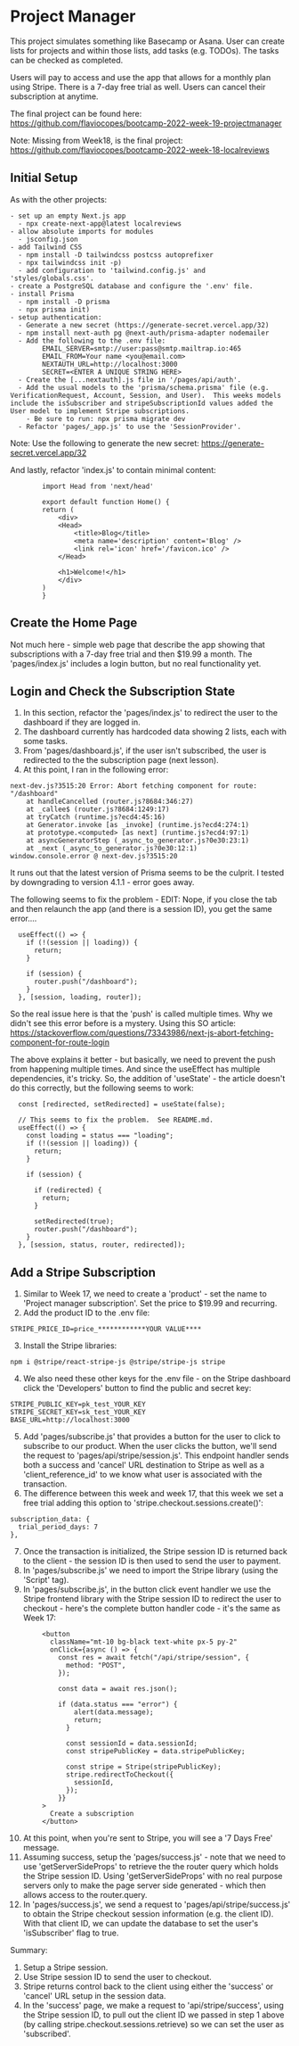 # Project Manager

This project simulates something like Basecamp or Asana. User can create lists for projects and within those lists, add tasks (e.g. TODOs). The tasks can be checked as completed.

Users will pay to access and use the app that allows for a monthly plan using Stripe. There is a 7-day free trial as well. Users can cancel their subscription at anytime.

The final project can be found here:
https://github.com/flaviocopes/bootcamp-2022-week-19-projectmanager

Note: Missing from Week18, is the final project:
https://github.com/flaviocopes/bootcamp-2022-week-18-localreviews

## Initial Setup

As with the other projects:

    - set up an empty Next.js app
      - npx create-next-app@latest localreviews
    - allow absolute imports for modules
      - jsconfig.json
    - add Tailwind CSS
      - npm install -D tailwindcss postcss autoprefixer
      - npx tailwindcss init -p)
      - add configuration to 'tailwind.config.js' and 'styles/globals.css'.
    - create a PostgreSQL database and configure the '.env' file.
    - install Prisma
      - npm install -D prisma
      - npx prisma init)
    - setup authentication:
      - Generate a new secret (https://generate-secret.vercel.app/32)
      - npm install next-auth pg @next-auth/prisma-adapter nodemailer
      - Add the following to the .env file:
            EMAIL_SERVER=smtp://user:pass@smtp.mailtrap.io:465
            EMAIL_FROM=Your name <you@email.com>
            NEXTAUTH_URL=http://localhost:3000
            SECRET=<ENTER A UNIQUE STRING HERE>
      - Create the [...nextauth].js file in '/pages/api/auth'.
      - Add the usual models to the 'prisma/schema.prisma' file (e.g. VerificationRequest, Account, Session, and User).  This weeks models include the isSubscriber and stripeSubscriptionId values added the User model to implement Stripe subscriptions.
        - Be sure to run: npx prisma migrate dev
      - Refactor 'pages/_app.js' to use the 'SessionProvider'.

Note: Use the following to generate the new secret:
https://generate-secret.vercel.app/32

And lastly, refactor 'index.js' to contain minimal content:

```
        import Head from 'next/head'

        export default function Home() {
        return (
            <div>
            <Head>
                <title>Blog</title>
                <meta name='description' content='Blog' />
                <link rel='icon' href='/favicon.ico' />
            </Head>

            <h1>Welcome!</h1>
            </div>
        )
        }
```

## Create the Home Page

Not much here - simple web page that describe the app showing that subscriptions with a 7-day free trial and then $19.99 a month. The 'pages/index.js' includes a login button, but no real functionality yet.

## Login and Check the Subscription State

1. In this section, refactor the 'pages/index.js' to redirect the user to the dashboard if they are logged in.
2. The dashboard currently has hardcoded data showing 2 lists, each with some tasks.
3. From 'pages/dashboard.js', if the user isn't subscribed, the user is redirected to the the subscription page (next lesson).
4. At this point, I ran in the following error:

```
next-dev.js?3515:20 Error: Abort fetching component for route: "/dashboard"
    at handleCancelled (router.js?8684:346:27)
    at _callee$ (router.js?8684:1249:17)
    at tryCatch (runtime.js?ecd4:45:16)
    at Generator.invoke [as _invoke] (runtime.js?ecd4:274:1)
    at prototype.<computed> [as next] (runtime.js?ecd4:97:1)
    at asyncGeneratorStep (_async_to_generator.js?0e30:23:1)
    at _next (_async_to_generator.js?0e30:12:1)
window.console.error @ next-dev.js?3515:20

```

It runs out that the latest version of Prisma seems to be the culprit. I tested by downgrading to version 4.1.1 - error goes away.

The following seems to fix the problem - EDIT: Nope, if you close the tab and then relaunch the app (and there is a session ID), you get the same error....

```
  useEffect(() => {
    if (!(session || loading)) {
      return;
    }

    if (session) {
      router.push("/dashboard");
    }
  }, [session, loading, router]);

```

So the real issue here is that the 'push' is called multiple times. Why we didn't see this error before is a mystery. Using this SO article:
https://stackoverflow.com/questions/73343986/next-js-abort-fetching-component-for-route-login

The above explains it better - but basically, we need to prevent the push from happening multiple times. And since the useEffect has multiple dependencies, it's tricky. So, the addition of 'useState' - the article doesn't do this correctly, but the following seems to work:

```
  const [redirected, setRedirected] = useState(false);

  // This seems to fix the problem.  See README.md.
  useEffect(() => {
    const loading = status === "loading";
    if (!(session || loading)) {
      return;
    }

    if (session) {

      if (redirected) {
        return;
      }

      setRedirected(true);
      router.push("/dashboard");
    }
  }, [session, status, router, redirected]);

```

## Add a Stripe Subscription

1. Similar to Week 17, we need to create a 'product' - set the name to 'Project manager subscription'. Set the price to $19.99 and recurring.
2. Add the product ID to the .env file:

```
STRIPE_PRICE_ID=price_************YOUR VALUE****
```

3. Install the Stripe libraries:

```
npm i @stripe/react-stripe-js @stripe/stripe-js stripe
```

4. We also need these other keys for the .env file - on the Stripe dashboard click the 'Developers' button to find the public and secret key:

```
STRIPE_PUBLIC_KEY=pk_test_YOUR_KEY
STRIPE_SECRET_KEY=sk_test_YOUR_KEY
BASE_URL=http://localhost:3000
```

5. Add 'pages/subscribe.js' that provides a button for the user to click to subscribe to our product. When the user clicks the button, we'll send the request to 'pages/api/stripe/session.js'. This endpoint handler sends both a success and 'cancel' URL destination to Stripe as well as a 'client_reference_id' to we know what user is associated with the transaction.
6. The difference between this week and week 17, that this week we set a free trial adding this option to 'stripe.checkout.sessions.create()':

```
subscription_data: {
  trial_period_days: 7
},
```

7. Once the transaction is initialized, the Stripe session ID is returned back to the client - the session ID is then used to send the user to payment.
8. In 'pages/subscribe.js' we need to import the Stripe library (using the 'Script' tag).
9. In 'pages/subscribe.js', in the button click event handler we use the Stripe frontend library with the Stripe session ID to redirect the user to checkout - here's the complete button handler code - it's the same as Week 17:

```
        <button
          className="mt-10 bg-black text-white px-5 py-2"
          onClick={async () => {
            const res = await fetch("/api/stripe/session", {
              method: "POST",
            });

            const data = await res.json();

            if (data.status === "error") {
                alert(data.message);
                return;
              }

              const sessionId = data.sessionId;
              const stripePublicKey = data.stripePublicKey;

              const stripe = Stripe(stripePublicKey);
              stripe.redirectToCheckout({
                sessionId,
              });
            }}
        >
          Create a subscription
        </button>

```

10. At this point, when you're sent to Stripe, you will see a '7 Days Free' message.
11. Assuming success, setup the 'pages/success.js' - note that we need to use 'getServerSideProps' to retrieve the the router query which holds the Stripe session ID. Using 'getServerSideProps' with no real purpose servers only to make the page server side generated - which then allows access to the router.query.
12. In 'pages/success.js', we send a request to 'pages/api/stripe/success.js' to obtain the Stripe checkout session information (e.g. the client ID). With that client ID, we can update the database to set the user's 'isSubscriber' flag to true.

Summary:

1. Setup a Stripe session.
2. Use Stripe session ID to send the user to checkout.
3. Stripe returns control back to the client using either the 'success' or 'cancel' URL setup in the session data.
4. In the 'success' page, we make a request to 'api/stripe/success', using the Stripe session ID, to pull out the client ID we passed in step 1 above (by calling stripe.checkout.sessions.retrieve) so we can set the user as 'subscribed'.
